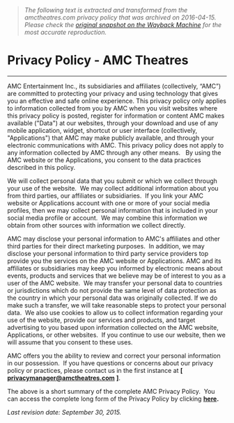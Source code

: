 > *The following text is extracted and transformed from the amctheatres.com privacy policy that was archived on 2016-04-15. Please check the [original snapshot on the Wayback Machine](https://web.archive.org/web/20160415230216id_/https%3A//www.amctheatres.com/privacy-policy) for the most accurate reproduction.*

# Privacy Policy - AMC Theatres

* * *

AMC Entertainment Inc., its subsidiaries and affiliates (collectively, “AMC”) are committed to protecting your privacy and using technology that gives you an effective and safe online experience. This privacy policy only applies to information collected from you by AMC when you visit websites where this privacy policy is posted, register for information or content AMC makes available ("Data") at our websites, through your download and use of any mobile application, widget, shortcut or user interface (collectively, "Applications") that AMC may make publicly available, and through your electronic communications with AMC. This privacy policy does not apply to any information collected by AMC through any other means.   By using the AMC website or the Applications, you consent to the data practices described in this policy.

We will collect personal data that you submit or which we collect through your use of the website.  We may collect additional information about you from third parties, our affiliates or subsidiaries.  If you link your AMC website or Applications account with one or more of your social media profiles, then we may collect personal information that is included in your social media profile or account.  We may combine this information we obtain from other sources with information we collect directly. 

AMC may disclose your personal information to AMC's affiliates and other third parties for their direct marketing purposes.  In addition, we may disclose your personal information to third party service providers top provide you the services on the AMC website or Applications. AMC and its affiliates or subsidiaries may keep you informed by electronic means about events, products and services that we believe may be of interest to you as a user of the AMC website.  We may transfer your personal data to countries or jurisdictions which do not provide the same level of data protection as the country in which your personal data was originally collected. If we do make such a transfer, we will take reasonable steps to protect your personal data.  We also use cookies to allow us to collect information regarding your use of the website, provide our services and products, and target advertising to you based upon information collected on the AMC website, Applications, or other websites.  If you continue to use our website, then we will assume that you consent to these uses. 

AMC offers you the ability to review and correct your personal information in our possession.  If you have questions or concerns about our privacy policy or practices, please contact us in the first instance at **[**[ **privacymanager@amctheatres.com**](mailto:privacymanager@amctheatres.com) **]**. 

The above is a short summary of the complete AMC Privacy Policy.  You can access the complete long form of the Privacy Policy by clicking **[here](https://web.archive.org/full-privacy-policy).**

_Last revision date: September 30, 2015._
